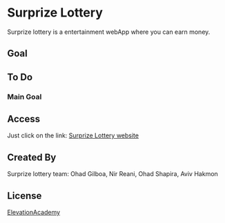 # Surprize Lottery

Surprize lottery is a entertainment webApp where you can earn money.

## Goal 

## To Do

### Main Goal

## Access

Just click on the link:
[Surprize Lottery website](www.SurprizeLottery.com)

## Created By 

Surprize lottery team:
Ohad Gilboa,
Nir Reani,
Ohad Shapira,
Aviv Hakmon

## License
[ElevationAcademy](https://elevation.ac/)
